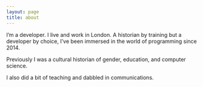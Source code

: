 ```yaml
---
layout: page
title: about
---
```


I’m a developer. I live and work in London. A historian by training but a developer by choice, I’ve been immersed in the world of programming since 2014.

Previously I was a cultural historian of gender, education, and computer science.

I also did a bit of teaching and dabbled in communications.